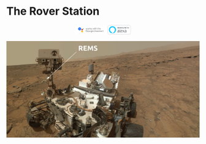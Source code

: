 # The Rover Station

<div align="center">
  <p><a style="text-decoration: none;" target="_blank" href="https://assistant.google.com/services/a/uid/000000dfb65ac260?hl=en-US&source=web">
  <img style="height:25px" src="https://raw.githubusercontent.com/xbauquet/Rover/master/docs/resources/XPM_BADGING_GoogleAssistant_HOR.png">
  </a>
  <a style="text-decoration: none;" target="_blank" href="https://www.amazon.com/Bebanana-The-Rover-Station/dp/B07G7XYR4P/ref=sr_1_32?s=digital-skills&ie=UTF8&qid=1539533594&sr=1-32">
    <img style="height:25px" src="https://raw.githubusercontent.com/xbauquet/Rover/master/docs/resources/alexa.png">
  </a></p>  
  
</div>

![REMS](https://raw.githubusercontent.com/xbauquet/Rover/master/docs/resources/rems-top.jpg)
